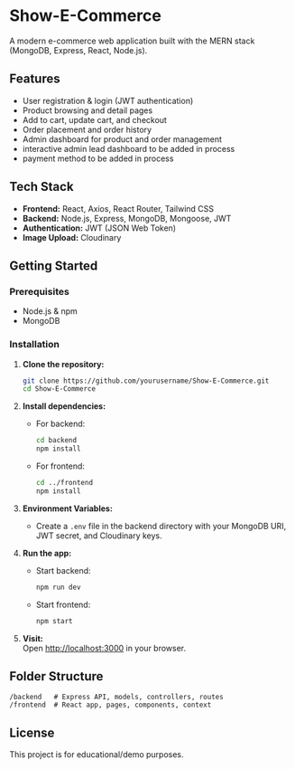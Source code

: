 # Show-E-Commerce

A modern e-commerce web application built with the MERN stack (MongoDB, Express, React, Node.js).

## Features

- User registration & login (JWT authentication)
- Product browsing and detail pages
- Add to cart, update cart, and checkout
- Order placement and order history
- Admin dashboard for product and order management
- interactive admin lead dashboard to be added in process
- payment method to be added in process

## Tech Stack

- **Frontend:** React, Axios, React Router, Tailwind CSS
- **Backend:** Node.js, Express, MongoDB, Mongoose, JWT
- **Authentication:** JWT (JSON Web Token)
- **Image Upload:** Cloudinary

## Getting Started

### Prerequisites

- Node.js & npm
- MongoDB

### Installation

1. **Clone the repository:**
   ```bash
   git clone https://github.com/yourusername/Show-E-Commerce.git
   cd Show-E-Commerce
   ```

2. **Install dependencies:**
   - For backend:
     ```bash
     cd backend
     npm install
     ```
   - For frontend:
     ```bash
     cd ../frontend
     npm install
     ```

3. **Environment Variables:**
   - Create a `.env` file in the backend directory with your MongoDB URI, JWT secret, and Cloudinary keys.

4. **Run the app:**
   - Start backend:
     ```bash
     npm run dev
     ```
   - Start frontend:
     ```bash
     npm start
     ```

5. **Visit:**  
   Open [http://localhost:3000](http://localhost:3000) in your browser.

## Folder Structure

```
/backend   # Express API, models, controllers, routes
/frontend  # React app, pages, components, context
```

## License

This project is for educational/demo purposes.
